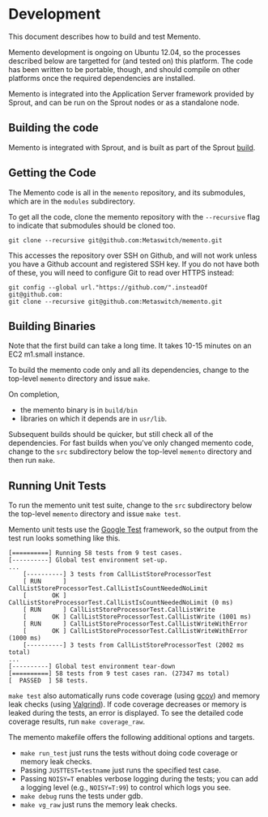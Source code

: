 # Development

This document describes how to build and test Memento.

Memento development is ongoing on Ubuntu 12.04, so the processes described
below are targetted for (and tested on) this platform.  The code has been
written to be portable, though, and should compile on other platforms once the
required dependencies are installed.

Memento is integrated into the Application Server framework provided by Sprout,
and can be run on the Sprout nodes or as a standalone node.

## Building the code

Memento is integrated with Sprout, and is built as part of the Sprout [build](https://github.com/Metaswitch/sprout/blob/dev/docs/Development.md).

## Getting the Code

The Memento code is all in the `memento` repository, and its submodules, which
are in the `modules` subdirectory.

To get all the code, clone the memento repository with the `--recursive` flag to
indicate that submodules should be cloned too.

    git clone --recursive git@github.com:Metaswitch/memento.git

This accesses the repository over SSH on Github, and will not work unless you have a Github account and registered SSH key. If you do not have both of these, you will need to configure Git to read over HTTPS instead:

    git config --global url."https://github.com/".insteadOf git@github.com:
    git clone --recursive git@github.com:Metaswitch/memento.git

## Building Binaries

Note that the first build can take a long time. It takes 10-15 minutes on
an EC2 m1.small instance.

To build the memento code only and all its dependencies, change to the top-level `memento`
directory and issue `make`.

On completion,

* the memento binary is in `build/bin`
* libraries on which it depends are in `usr/lib`.

Subsequent builds should be quicker, but still check all of the
dependencies. For fast builds when you've only changed memento code, change to
the `src` subdirectory below the top-level `memento` directory and then run
`make`.

## Running Unit Tests

To run the memento unit test suite, change to the `src` subdirectory below
the top-level `memento` directory and issue `make test`.

Memento unit tests use the [Google Test](https://code.google.com/p/googletest/)
framework, so the output from the test run looks something like this.

    [==========] Running 58 tests from 9 test cases.
    [----------] Global test environment set-up.
	...
        [----------] 3 tests from CallListStoreProcessorTest
        [ RUN      ] CallListStoreProcessorTest.CallListIsCountNeededNoLimit
        [       OK ] CallListStoreProcessorTest.CallListIsCountNeededNoLimit (0 ms)
        [ RUN      ] CallListStoreProcessorTest.CallListWrite
        [       OK ] CallListStoreProcessorTest.CallListWrite (1001 ms)
        [ RUN      ] CallListStoreProcessorTest.CallListWriteWithError
        [       OK ] CallListStoreProcessorTest.CallListWriteWithError (1000 ms)
        [----------] 3 tests from CallListStoreProcessorTest (2002 ms total)
	...
    [----------] Global test environment tear-down
    [==========] 58 tests from 9 test cases ran. (27347 ms total)
    [  PASSED  ] 58 tests.

`make test` also automatically runs code coverage (using
[gcov](http://gcc.gnu.org/onlinedocs/gcc/Gcov.html)) and memory leak checks
(using [Valgrind](http://valgrind.org/)).  If code coverage decreases or
memory is leaked during the tests, an error is displayed. To see the detailed
code coverage results, run `make coverage_raw`.

The memento makefile offers the following additional options and targets.

*   `make run_test` just runs the tests without doing code coverage or memory
    leak checks.
*   Passing `JUSTTEST=testname` just runs the specified test case.
*   Passing `NOISY=T` enables verbose logging during the tests; you can add
    a logging level (e.g., `NOISY=T:99`) to control which logs you see.
*   `make debug` runs the tests under gdb.
*   `make vg_raw` just runs the memory leak checks.

